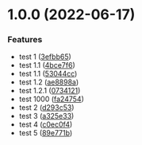 # 1.0.0 (2022-06-17)


### Features

* test 1 ([3efbb65](https://github.com/romulo94/shoppe-app-header/commit/3efbb650e7f6a60ba7d43e3a56ae8fd931b53c06))
* test 1.1 ([4bce7f6](https://github.com/romulo94/shoppe-app-header/commit/4bce7f6b50b8c1acf39551393322606464691718))
* test 1.1 ([53044cc](https://github.com/romulo94/shoppe-app-header/commit/53044cc0837d9336d14231aa251dc7bdae13d63e))
* test 1.2 ([ae8898a](https://github.com/romulo94/shoppe-app-header/commit/ae8898ad45edfdd0da2c94c301eea789f2a086d4))
* test 1.2.1 ([0734121](https://github.com/romulo94/shoppe-app-header/commit/0734121c6e045176590e081efbd39a6780b810c6))
* test 1000 ([fa24754](https://github.com/romulo94/shoppe-app-header/commit/fa24754bb9e494238494949aae8abb7de7cf4fe9))
* test 2 ([d293c53](https://github.com/romulo94/shoppe-app-header/commit/d293c53472fb5acd73a314bdc62d474c811adfcc))
* test 3 ([a325e33](https://github.com/romulo94/shoppe-app-header/commit/a325e33e91782ca6e458a04ae998a7ce14c5025d))
* test 4 ([c0ec0f4](https://github.com/romulo94/shoppe-app-header/commit/c0ec0f47578ad723b1955370085b70fcc76e98b8))
* test 5 ([89e771b](https://github.com/romulo94/shoppe-app-header/commit/89e771b28a208462808dfd2d973fc76540297383))

